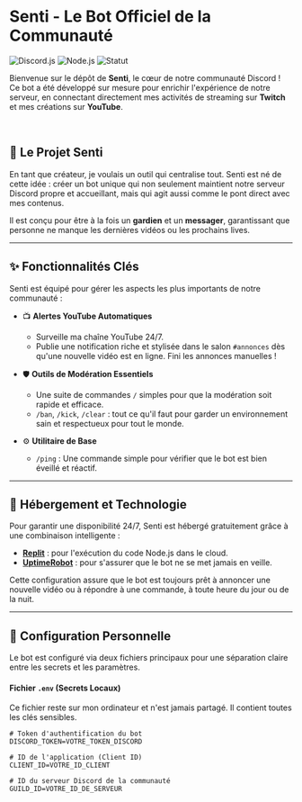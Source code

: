 # Senti - Le Bot Officiel de la Communauté

![Discord.js](https://img.shields.io/badge/discord.js-v14-7289DA?style=for-the-badge&logo=discord&logoColor=white)
![Node.js](https://img.shields.io/badge/Node.js-20.x-339933?style=for-the-badge&logo=nodedotjs&logoColor=white)
![Statut](https://img.shields.io/badge/statut-en%20ligne-green?style=for-the-badge)

Bienvenue sur le dépôt de **Senti**, le cœur de notre communauté Discord ! Ce bot a été développé sur mesure pour enrichir l'expérience de notre serveur, en connectant directement mes activités de streaming sur **Twitch** et mes créations sur **YouTube**.

<br>


## 📖 Le Projet Senti

En tant que créateur, je voulais un outil qui centralise tout. Senti est né de cette idée : créer un bot unique qui non seulement maintient notre serveur Discord propre et accueillant, mais qui agit aussi comme le pont direct avec mes contenus.

Il est conçu pour être à la fois un **gardien** et un **messager**, garantissant que personne ne manque les dernières vidéos ou les prochains lives.

---

## ✨ Fonctionnalités Clés

Senti est équipé pour gérer les aspects les plus importants de notre communauté :

* 📺 **Alertes YouTube Automatiques**
    * Surveille ma chaîne YouTube 24/7.
    * Publie une notification riche et stylisée dans le salon `#annonces` dès qu'une nouvelle vidéo est en ligne. Fini les annonces manuelles !

* 🛡️ **Outils de Modération Essentiels**
    * Une suite de commandes `/` simples pour que la modération soit rapide et efficace.
    * `/ban`, `/kick`, `/clear` : tout ce qu'il faut pour garder un environnement sain et respectueux pour tout le monde.

* ⚙️ **Utilitaire de Base**
    * `/ping` : Une commande simple pour vérifier que le bot est bien éveillé et réactif.

---

## 🚀 Hébergement et Technologie

Pour garantir une disponibilité 24/7, Senti est hébergé gratuitement grâce à une combinaison intelligente :

* **[Replit](https://replit.com/)** : pour l'exécution du code Node.js dans le cloud.
* **[UptimeRobot](https://uptimerobot.com/)** : pour s'assurer que le bot ne se met jamais en veille.

Cette configuration assure que le bot est toujours prêt à annoncer une nouvelle vidéo ou à répondre à une commande, à toute heure du jour ou de la nuit.

---

## 🔧 Configuration Personnelle

Le bot est configuré via deux fichiers principaux pour une séparation claire entre les secrets et les paramètres.

#### Fichier `.env` (Secrets Locaux)
Ce fichier reste sur mon ordinateur et n'est jamais partagé. Il contient toutes les clés sensibles.

```env
# Token d'authentification du bot
DISCORD_TOKEN=VOTRE_TOKEN_DISCORD

# ID de l'application (Client ID)
CLIENT_ID=VOTRE_ID_CLIENT

# ID du serveur Discord de la communauté
GUILD_ID=VOTRE_ID_DE_SERVEUR